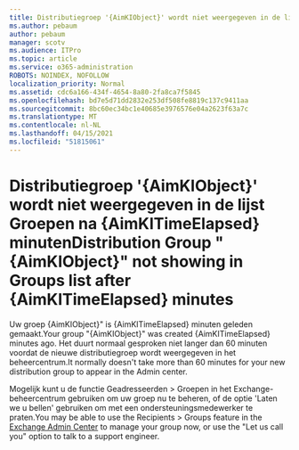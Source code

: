 ```yaml
---
title: Distributiegroep '{AimKIObject}' wordt niet weergegeven in de lijst Groepen na {AimKITimeElapsed} minuten
ms.author: pebaum
author: pebaum
manager: scotv
ms.audience: ITPro
ms.topic: article
ms.service: o365-administration
ROBOTS: NOINDEX, NOFOLLOW
localization_priority: Normal
ms.assetid: cdc6a166-434f-4654-8a80-2fa8ca7f5845
ms.openlocfilehash: bd7e5d71dd2832e253df508fe8819c137c9411aa
ms.sourcegitcommit: 8bc60ec34bc1e40685e3976576e04a2623f63a7c
ms.translationtype: MT
ms.contentlocale: nl-NL
ms.lasthandoff: 04/15/2021
ms.locfileid: "51815061"
---
```

# <a name="distribution-group-aimkiobject-not-showing-in-groups-list-after-aimkitimeelapsed-minutes"></a><span data-ttu-id="2f637-102">Distributiegroep '{AimKIObject}' wordt niet weergegeven in de lijst Groepen na {AimKITimeElapsed} minuten</span><span class="sxs-lookup"><span data-stu-id="2f637-102">Distribution Group "{AimKIObject}" not showing in Groups list after {AimKITimeElapsed} minutes</span></span>

<span data-ttu-id="2f637-103">Uw groep {AimKIObject}" is {AimKITimeElapsed} minuten geleden gemaakt.</span><span class="sxs-lookup"><span data-stu-id="2f637-103">Your group "{AimKIObject}" was created {AimKITimeElapsed} minutes ago.</span></span> <span data-ttu-id="2f637-104">Het duurt normaal gesproken niet langer dan 60 minuten voordat de nieuwe distributiegroep wordt weergegeven in het beheercentrum.</span><span class="sxs-lookup"><span data-stu-id="2f637-104">It normally doesn't take more than 60 minutes for your new distribution group to appear in the Admin center.</span></span>
  
<span data-ttu-id="2f637-105">Mogelijk kunt u de functie Geadresseerden > Groepen [](https://outlook.office365.com/ecp/?rfr=Admin_o365&amp;exsvurl=1&amp;mkt=en-US.aspx) in het Exchange-beheercentrum gebruiken om uw groep nu te beheren, of de optie 'Laten we u bellen' gebruiken om met een ondersteuningsmedewerker te praten.</span><span class="sxs-lookup"><span data-stu-id="2f637-105">You may be able to use the Recipients > Groups feature in the [Exchange Admin Center](https://outlook.office365.com/ecp/?rfr=Admin_o365&amp;exsvurl=1&amp;mkt=en-US.aspx) to manage your group now, or use the "Let us call you" option to talk to a support engineer.</span></span> 
  
